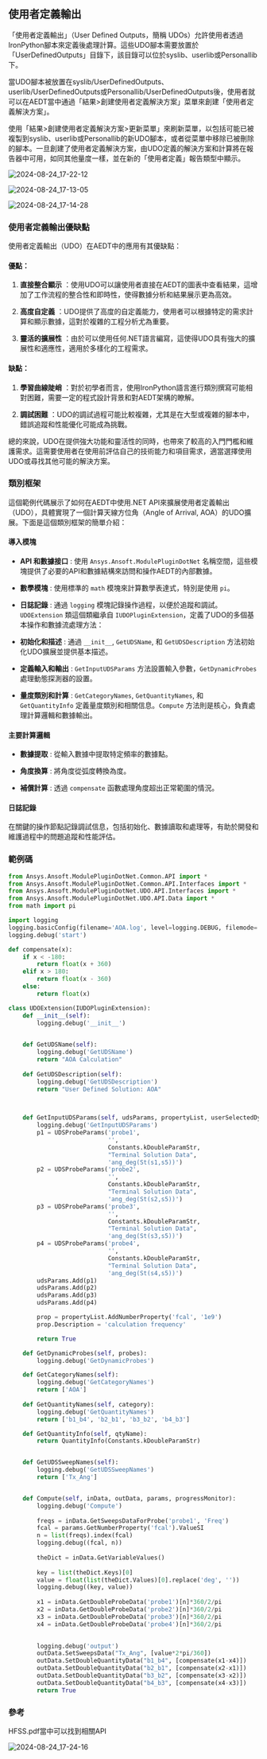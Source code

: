 使用者定義輸出
---

「使用者定義輸出」（User Defined Outputs，簡稱 UDOs）允許使用者透過IronPython腳本來定義後處理計算。這些UDO腳本需要放置於「UserDefinedOutputs」目錄下，該目錄可以位於syslib、userlib或Personallib下。

當UDO腳本被放置在syslib/UserDefinedOutputs、userlib/UserDefinedOutputs或Personallib/UserDefinedOutputs後，使用者就可以在AEDT當中通過「結果>創建使用者定義解決方案」菜單來創建「使用者定義解決方案」。

使用「結果>創建使用者定義解決方案>更新菜單」來刷新菜單，以包括可能已被複製到syslib、userlib或Personallib的新UDO腳本，或者從菜單中移除已被刪除的腳本。一旦創建了使用者定義解決方案，由UDO定義的解決方案和計算將在報告器中可用，如同其他量度一樣，並在新的「使用者定義」報告類型中顯示。

![2024-08-24_17-22-12](/assets/2024-08-24_17-22-12.png)

![2024-08-24_17-13-05](/assets/2024-08-24_17-13-05.png)

![2024-08-24_17-14-28](/assets/2024-08-24_17-14-28.png)


### 使用者定義輸出優缺點
使用者定義輸出（UDO）在AEDT中的應用有其優缺點：

#### 優點： 
 
1. **直接整合顯示** ：使用UDO可以讓使用者直接在AEDT的圖表中查看結果，這增加了工作流程的整合性和即時性，使得數據分析和結果展示更為高效。
 
2. **高度自定義** ：UDO提供了高度的自定義能力，使用者可以根據特定的需求計算和顯示數據，這對於複雜的工程分析尤為重要。
 
3. **靈活的擴展性** ：由於可以使用任何.NET語言編寫，這使得UDO具有強大的擴展性和適應性，適用於多樣化的工程需求。

#### 缺點： 
 
1. **學習曲線陡峭** ：對於初學者而言，使用IronPython語言進行類別撰寫可能相對困難，需要一定的程式設計背景和對AEDT架構的瞭解。
 
2. **調試困難** ：UDO的調試過程可能比較複雜，尤其是在大型或複雜的腳本中，錯誤追蹤和性能優化可能成為挑戰。

總的來說，UDO在提供強大功能和靈活性的同時，也帶來了較高的入門門檻和維護需求。這需要使用者在使用前評估自己的技術能力和項目需求，適當選擇使用UDO或尋找其他可能的解決方案。

### 類別框架
這個範例代碼展示了如何在AEDT中使用.NET API來擴展使用者定義輸出（UDO），具體實現了一個計算天線方位角（Angle of Arrival, AOA）的UDO擴展。下面是這個類別框架的簡單介紹：

#### 導入模塊 
 
- **API 和數據接口** : 使用 `Ansys.Ansoft.ModulePluginDotNet` 名稱空間，這些模塊提供了必要的API和數據結構來訪問和操作AEDT的內部數據。
 
- **數學模塊** : 使用標準的 `math` 模塊來計算數學表達式，特別是使用 `pi`。
 
- **日誌記錄** : 通過 `logging` 模塊記錄操作過程，以便於追蹤和調試。
`UDOExtension` 類這個類繼承自 `IUDOPluginExtension`，定義了UDO的多個基本操作和數據流處理方法： 
- **初始化和描述** : 通過 `__init__`, `GetUDSName`, 和 `GetUDSDescription` 方法初始化UDO擴展並提供基本描述。
 
- **定義輸入和輸出** : `GetInputUDSParams` 方法設置輸入參數，`GetDynamicProbes` 處理動態探測器的設置。
 
- **量度類別和計算** : `GetCategoryNames`, `GetQuantityNames`, 和 `GetQuantityInfo` 定義量度類別和相關信息。`Compute` 方法則是核心，負責處理計算邏輯和數據輸出。

#### 主要計算邏輯 
 
- **數據提取** : 從輸入數據中提取特定頻率的數據點。
 
- **角度換算** : 將角度從弧度轉換為度。
 
- **補償計算** : 透過 `compensate` 函數處理角度超出正常範圍的情況。

#### 日誌記錄 
在關鍵的操作節點記錄調試信息，包括初始化、數據讀取和處理等，有助於開發和維護過程中的問題追蹤和性能評估。

### 範例碼
```python
from Ansys.Ansoft.ModulePluginDotNet.Common.API import *
from Ansys.Ansoft.ModulePluginDotNet.Common.API.Interfaces import *
from Ansys.Ansoft.ModulePluginDotNet.UDO.API.Interfaces import * 
from Ansys.Ansoft.ModulePluginDotNet.UDO.API.Data import *
from math import pi

import logging
logging.basicConfig(filename='AOA.log', level=logging.DEBUG, filemode='a')
logging.debug('start')

def compensate(x):
    if x < -180:
        return float(x + 360)
    elif x > 180:
        return float(x - 360)
    else:
        return float(x)

class UDOExtension(IUDOPluginExtension):
    def __init__(self):
        logging.debug('__init__')

    
    def GetUDSName(self):
        logging.debug('GetUDSName')
        return "AOA Calculation"
    
    def GetUDSDescription(self):
        logging.debug('GetUDSDescription')
        return "User Defined Solution: AOA"


    
    def GetInputUDSParams(self, udsParams, propertyList, userSelectedDynamicProbes):
        logging.debug('GetInputUDSParams')   
        p1 = UDSProbeParams('probe1',
                            '',
                            Constants.kDoubleParamStr,
                            "Terminal Solution Data",
                            'ang_deg(St(s1,s5))')
        p2 = UDSProbeParams('probe2',
                            '',
                            Constants.kDoubleParamStr,
                            "Terminal Solution Data",
                            'ang_deg(St(s2,s5))')
        p3 = UDSProbeParams('probe3',
                            '',
                            Constants.kDoubleParamStr,
                            "Terminal Solution Data",
                            'ang_deg(St(s3,s5))')
        p4 = UDSProbeParams('probe4',
                            '',
                            Constants.kDoubleParamStr,
                            "Terminal Solution Data",
                            'ang_deg(St(s4,s5))')
        udsParams.Add(p1)
        udsParams.Add(p2)
        udsParams.Add(p3)
        udsParams.Add(p4)

        prop = propertyList.AddNumberProperty('fcal', '1e9')
        prop.Description = 'calculation frequency'

        return True

    def GetDynamicProbes(self, probes):
        logging.debug('GetDynamicProbes')

    def GetCategoryNames(self):  
        logging.debug('GetCategoryNames')           
        return ['AOA']
    
    def GetQuantityNames(self, category):
        logging.debug('GetQuantityNames')  
        return ['b1_b4', 'b2_b1', 'b3_b2', 'b4_b3']

    def GetQuantityInfo(self, qtyName):
        return QuantityInfo(Constants.kDoubleParamStr)


    def GetUDSSweepNames(self):
        logging.debug('GetUDSSweepNames')        
        return ['Tx_Ang']


    def Compute(self, inData, outData, params, progressMonitor):
        logging.debug('Compute')
        
        freqs = inData.GetSweepsDataForProbe('probe1', 'Freq')
        fcal = params.GetNumberProperty('fcal').ValueSI
        n = list(freqs).index(fcal)
        logging.debug((fcal, n))
        
        theDict = inData.GetVariableValues()
        
        key = list(theDict.Keys)[0]
        value = float(list(theDict.Values)[0].replace('deg', ''))
        logging.debug((key, value))
        
        x1 = inData.GetDoubleProbeData('probe1')[n]*360/2/pi
        x2 = inData.GetDoubleProbeData('probe2')[n]*360/2/pi
        x3 = inData.GetDoubleProbeData('probe3')[n]*360/2/pi
        x4 = inData.GetDoubleProbeData('probe4')[n]*360/2/pi
        

        logging.debug('output')
        outData.SetSweepsData("Tx_Ang", [value*2*pi/360])
        outData.SetDoubleQuantityData("b1_b4", [compensate(x1-x4)])
        outData.SetDoubleQuantityData("b2_b1", [compensate(x2-x1)])
        outData.SetDoubleQuantityData("b3_b2", [compensate(x3-x2)])
        outData.SetDoubleQuantityData("b4_b3", [compensate(x4-x3)])
        return True
```

### 參考
HFSS.pdf當中可以找到相關API

![2024-08-24_17-24-16](/assets/2024-08-24_17-24-16.png)